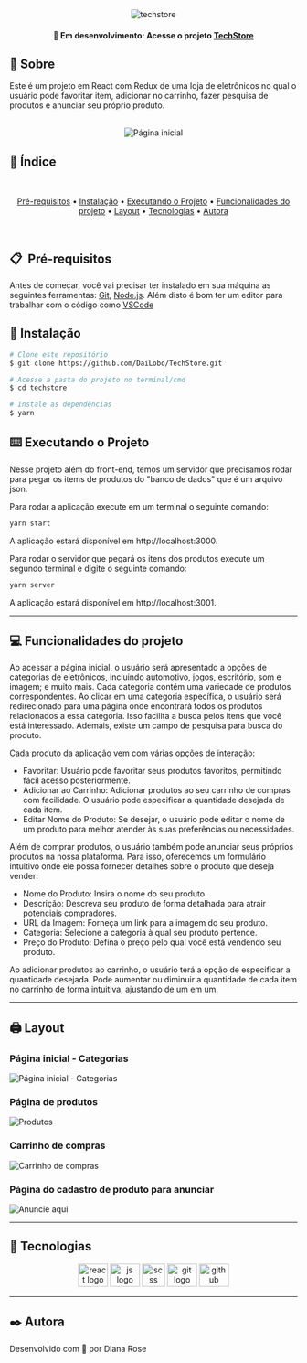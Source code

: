 <div align="center">
  <img src="https://github.com/DaiLobo/TechStore/assets/47689708/088fe91c-9b44-46ce-b93f-598c302dfb5b" alt="techstore">
</div>

<h4 align="center"> 
	🚧 Em desenvolvimento: Acesse o projeto <a href="">TechStore</a>
</h4>

## 📝 Sobre

Este é um projeto em React com Redux de uma loja de eletrônicos no qual o usuário pode favoritar item, adicionar no carrinho, fazer pesquisa de produtos e anunciar seu próprio produto. 

<br>

<div align="center">
  <img src="https://github.com/DaiLobo/TechStore/assets/47689708/7312ec08-6976-4f90-b688-f59913706a76" alt="Página inicial">
</div>

## 📱 Índice

<br>
<p align="center">
 <a href="#-pré-requisitos">Pré-requisitos</a> •
 <a href="#-instalação">Instalação</a> • 
 <a href="#-executando-o-projeto">Executando o Projeto</a> • 
 <a href="#-funcionalidades-do-projeto">Funcionalidades do projeto</a> • 
 <a href="#-layout">Layout</a> • 
 <a href="#-tecnologias">Tecnologias</a> • 
 <a href="#%EF%B8%8F-autora">Autora</a>
</p>
<br>

## 📋&nbsp; Pré-requisitos

Antes de começar, você vai precisar ter instalado em sua máquina as seguintes ferramentas:
[Git](https://git-scm.com), [Node.js](https://nodejs.org/en/). 
Além disto é bom ter um editor para trabalhar com o código como [VSCode](https://code.visualstudio.com/)

## 🔧 Instalação

```bash
# Clone este repositório
$ git clone https://github.com/DaiLobo/TechStore.git

# Acesse a pasta do projeto no terminal/cmd
$ cd techstore

# Instale as dependências
$ yarn
```

## ⌨️ Executando o Projeto

Nesse projeto além do front-end, temos um servidor que precisamos rodar para pegar os items de produtos do "banco de dados" que é um arquivo json.

Para rodar a aplicação execute em um terminal o seguinte comando:
```bash
yarn start
```
A aplicação estará disponível em http://localhost:3000.

Para rodar o servidor que pegará os itens dos produtos execute um segundo terminal e digite o seguinte comando:
```bash
yarn server
```
A aplicação estará disponível em http://localhost:3001.

<hr/>

## 💻 Funcionalidades do projeto

Ao acessar a página inicial, o usuário será apresentado a opções de categorias de eletrônicos, incluindo automotivo, jogos, escritório, som e imagem; e muito mais. Cada categoria contém uma variedade de produtos correspondentes. Ao clicar em uma categoria específica, o usuário será redirecionado para uma página onde encontrará todos os produtos relacionados a essa categoria. Isso facilita a busca pelos itens que você está interessado. Ademais, existe um campo de pesquisa para busca do produto.

Cada produto da aplicação vem com várias opções de interação:

<ul>
  <li>Favoritar: Usuário pode favoritar seus produtos favoritos, permitindo fácil acesso posteriormente.</li>
  <li>Adicionar ao Carrinho: Adicionar produtos ao seu carrinho de compras com facilidade. O usuário pode especificar a quantidade desejada de cada item.</li>
  <li>Editar Nome do Produto: Se desejar, o usuário pode editar o nome de um produto para melhor atender às suas preferências ou necessidades.</li>
</ul>

Além de comprar produtos, o usuário também pode anunciar seus próprios produtos na nossa plataforma. Para isso, oferecemos um formulário intuitivo onde ele possa fornecer detalhes sobre o produto que deseja vender:

<ul>
  <li>
    Nome do Produto: Insira o nome do seu produto.
  </li>
  <li>
    Descrição: Descreva seu produto de forma detalhada para atrair potenciais compradores.
  </li>
  <li>
    URL da Imagem: Forneça um link para a imagem do seu produto.
  </li>
  <li>
    Categoria: Selecione a categoria à qual seu produto pertence.
  </li>
  <li>
    Preço do Produto: Defina o preço pelo qual você está vendendo seu produto.
  </li>
</ul>

Ao adicionar produtos ao carrinho, o usuário terá a opção de especificar a quantidade desejada. Pode aumentar ou diminuir a quantidade de cada item no carrinho de forma intuitiva, ajustando de um em um.

<hr/>

## 🖨 Layout

### Página inicial - Categorias
  <img src="https://github.com/DaiLobo/TechStore/assets/47689708/fb1a386b-4e49-4d28-a444-ba8a30040e07" alt="Página inicial - Categorias">

### Página de produtos
  <img src="https://github.com/DaiLobo/TechStore/assets/47689708/4ab51843-d5ef-47da-a796-137654dd20f6" alt="Produtos">

### Carrinho de compras
  <img src="https://github.com/DaiLobo/TechStore/assets/47689708/0f61e2b7-a52a-422d-be06-7ae9ccc1cccc" alt="Carrinho de compras">
  
### Página do cadastro de produto para anunciar
  <img src="https://github.com/DaiLobo/TechStore/assets/47689708/9a20182e-42d4-473b-9b65-d32fbe781188" alt="Anuncie aqui">



<hr/>

## 🔌 Tecnologias
<div align="center">
  <img src="https://cdn.jsdelivr.net/gh/devicons/devicon/icons/react/react-original.svg" height="40" width="52" alt="react logo"  />
  <img src="https://cdn.jsdelivr.net/gh/devicons/devicon/icons/javascript/javascript-original.svg" height="40" width="52" alt="js logo"  />
  <img src="https://github.com/DaiLobo/TechStore/assets/47689708/2b04824b-898b-47ef-b807-1a52ce3de43b" height="40" width="40" alt="scss logo"   />
  <img src="https://cdn.jsdelivr.net/gh/devicons/devicon/icons/git/git-original.svg" height="40" width="52" alt="git logo"  />
  <img src="https://cdn.jsdelivr.net/gh/devicons/devicon/icons/github/github-original.svg" height="40" width="52" alt="github logo" />                                   
</div>
<hr/>

## ✒️ Autora
Desenvolvido com 💜 por Diana Rose
